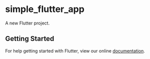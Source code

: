 # simple_flutter_app

A new Flutter project.

## Getting Started

For help getting started with Flutter, view our online
[documentation](https://flutter.io/).
